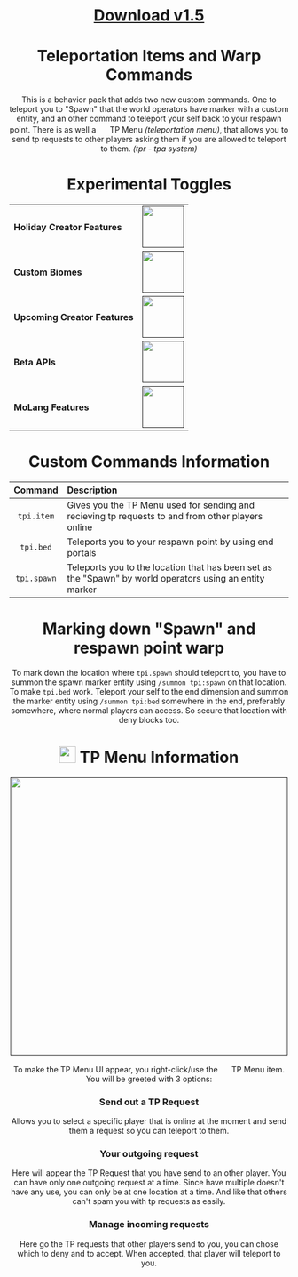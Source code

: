 <div align="center">

# [Download v1.5](https://www.mediafire.com/file/xhipceycjztpn23/TP_Items_v1.5.mcpack/file#)
# Teleportation Items and Warp Commands
  This is a behavior pack that adds two new custom commands. One to teleport you to "Spawn" that the world operators have marker with a custom entity, and an other command to teleport your self back to your respawn point. There is as well a <img src="https://user-images.githubusercontent.com/115075789/209723243-ce4783f9-c1ff-4481-ba3f-017430d506bc.png" width="17"> TP Menu *(teleportation menu)*, that allows you to send tp requests to other players asking them if you are allowed to teleport to them. *(tpr - tpa system)*

# Experimental Toggles
  | | |
  | :--- | :---: |
  | **Holiday Creator Features** | [<img src="https://user-images.githubusercontent.com/115075789/207722874-c9c3b1d5-8ee3-428f-95a9-564a5bd21361.png" width="75">]() |
  | **Custom Biomes** | [<img src="https://user-images.githubusercontent.com/115075789/207723014-b09cdef4-b687-42e0-a371-6632e93f5458.png" width="75">]() |
  | **Upcoming Creator Features** | [<img src="https://user-images.githubusercontent.com/115075789/207723014-b09cdef4-b687-42e0-a371-6632e93f5458.png" width="75">]() |
  | **Beta APIs** | [<img src="https://user-images.githubusercontent.com/115075789/207722874-c9c3b1d5-8ee3-428f-95a9-564a5bd21361.png" width="75">]() |
  | **MoLang Features** | [<img src="https://user-images.githubusercontent.com/115075789/207723014-b09cdef4-b687-42e0-a371-6632e93f5458.png" width="75">]() |

# Custom Commands Information
  | **Command** | **Description** |
  | :---: | :--- |
  | `tpi.item` | Gives you the TP Menu used for sending and recieving tp requests to and from other players online |
  | `tpi.bed` | Teleports you to your respawn point by using end portals |
  | `tpi.spawn` | Teleports you to the location that has been set as the "Spawn" by world operators using an entity marker |

# Marking down "Spawn" and respawn point warp
  To mark down the location where `tpi.spawn` should teleport to, you have to summon the spawn marker entity using ``/summon tpi:spawn`` on that location. To make `tpi.bed` work. Teleport your self to the end dimension and summon the marker entity using ``/summon tpi:bed`` somewhere in the end, preferably somewhere, where normal players can access. So secure that location with deny blocks too. 

# <img src="https://user-images.githubusercontent.com/115075789/209723243-ce4783f9-c1ff-4481-ba3f-017430d506bc.png" width="30"> TP Menu Information
  [<img src="https://user-images.githubusercontent.com/115075789/206479917-fc91efd8-29a1-4b46-8d55-50cf3c7aef93.png" width="500">]()

  To make the TP Menu UI appear, you right-click/use the <img src="https://user-images.githubusercontent.com/115075789/209723243-ce4783f9-c1ff-4481-ba3f-017430d506bc.png" width="17"> TP Menu item. You will be greeted with 3 options:

### Send out a TP Request
  Allows you to select a specific player that is online at the moment and send them a request so you can teleport to them.

### Your outgoing request
  Here will appear the TP Request that you have send to an other player. You can have only one outgoing request at a time. Since have multiple doesn't have any use, you can only be at one location at a time. And like that others can't spam you with tp requests as easily.

### Manage incoming requests
  Here go the TP requests that other players send to you, you can chose which to deny and to accept. When accepted, that player will teleport to you.

</div align>

